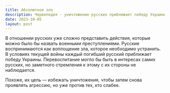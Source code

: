 ```yaml
---
title: Абсолютное зло
description: Червепедия - уничтожение русских приближает победу Украины.
date: 2023-10-05
layout: post
---
```


<p>В отношении русских уже сложно представить действия, которые можно было бы назвать военными преступлениями. Русские воспринимаются как воплощение зла, которое необходимо устранить. В условиях текущей войны каждый погибший русский приближает победу Украины. Перевоспитание могло бы быть в интересах самих русских, но заметного стремления к этому с их стороны не наблюдается.</p>

<p>Похоже, их цель — избежать уничтожения, чтобы затем снова проявлять агрессию, но уже против тех, кто слабее.</p>
